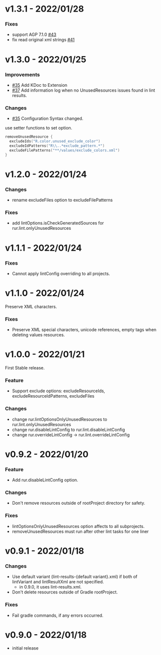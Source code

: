# v1.3.1 - 2022/01/28

### Fixes

* support AGP 7.1.0 [#43](https://github.com/irgaly/android-remove-unused-resources-plugin/pull/43)
* fix read original xml strings [#41](https://github.com/irgaly/android-remove-unused-resources-plugin/pull/41)

# v1.3.0 - 2022/01/25

### Improvements

* [#35](https://github.com/irgaly/android-remove-unused-resources-plugin/pull/35) Add KDoc to
  Extension
* [#37](https://github.com/irgaly/android-remove-unused-resources-plugin/pull/37) Add information
  log when no UnusedResources issues found in lint results.

### Changes

* [#35](https://github.com/irgaly/android-remove-unused-resources-plugin/pull/35) Configuration
  Syntax changed.

use setter functions to set option.

```kotlin
removeUnusedResource {
  excludeIds("R.color.unused_exclude_color")
  excludeIdPatterns("R\\..*exclude_pattern.*")
  excludeFilePatterns("**/values/exclude_colors.xml")
}
```

# v1.2.0 - 2022/01/24

### Changes

* rename excludeFiles option to excludeFilePatterns

### Fixes

* add lintOptions.isCheckGeneratedSources for rur.lint.onlyUnusedResources

# v1.1.1 - 2022/01/24

### Fixes

* Cannot apply lintConfig overriding to all projects.

# v1.1.0 - 2022/01/24

Preserve XML characters.

### Fixes

* Preserve XML special characters, unicode references, empty tags when deleting values resources.

# v1.0.0 - 2022/01/21

First Stable release.

### Feature

* Support exclude options: excludeResourceIds, excludeResourceIdPatterns, excludeFiles

### Changes

* change rur.lintOptionsOnlyUnusedResources to rur.lint.onlyUnusedResources
* change rur.disableLintConfig to rur.lint.disableLintConfig
* change rur.overrideLintConfig -> rur.lint.overrideLintConfig

# v0.9.2 - 2022/01/20

### Feature

* Add rur.disableLintConfig option.

### Changes

* Don't remove resources outside of rootProject directory for safety.

### Fixes

* lintOptionsOnlyUnusedResources option affects to all subprojects.
* removeUnusedResources must run after other lint tasks for one liner

# v0.9.1 - 2022/01/18

### Changes

* Use default variant (lint-results-{default variant}.xml) if both of lintVariant and lintResultXml
  are not specified.
  * in 0.9.0, it uses lint-results.xml.
* Don't delete resources outside of Gradle rootProject.

### Fixes

* Fail gradle commands, if any errors occurred.

# v0.9.0 - 2022/01/18

* initial release
